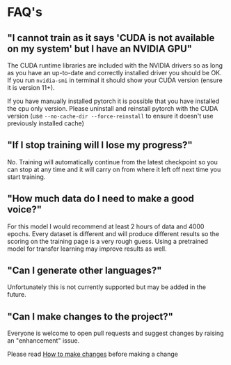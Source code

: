 # FAQ's

## "I cannot train as it says 'CUDA is not available on my system' but I have an NVIDIA GPU"

The CUDA runtime libraries are included with the NVIDIA drivers so as long as you have an up-to-date and correctly installed driver you should be OK. If you run `nvidia-smi` in terminal it should show your CUDA version (ensure it is version 11+).

If you have manually installed pytorch it is possible that you have installed the cpu only version. Please uninstall and reinstall pytorch with the CUDA version (use `--no-cache-dir --force-reinstall` to ensure it doesn't use previously installed cache)

## "If I stop training will I lose my progress?"

No. Training will automatically continue from the latest checkpoint so you can stop at any time and it will carry on from where it left off next time you start training.

## "How much data do I need to make a good voice?"

For this model I would recommend at least 2 hours of data and 4000 epochs. Every dataset is different and will produce different results so the scoring on the training page is a very rough guess. Using a pretrained model for transfer learning may improve results as well.

## "Can I generate other languages?"
Unfortunately this is not currently supported but may be added in the future.

## "Can I make changes to the project?"
Everyone is welcome to open pull requests and suggest changes by raising an "enhancement" issue.

Please read [How to make changes](maintenance.md) before making a change
